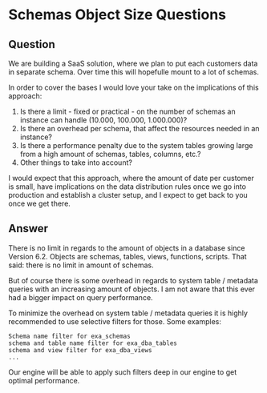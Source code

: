 # Schemas Object Size Questions

## Question
We are building a SaaS solution, where we plan to put each customers data in separate schema. Over time this will hopefulle mount to a lot of schemas.

In order to cover the bases I would love your take on the implications of this approach:
  1. Is there a limit - fixed or practical - on the number of schemas an instance can handle (10.000, 100.000, 1.000.000)?
  2. Is there an overhead per schema, that affect the resources needed in an instance?
  3. Is there a performance penalty due to the system tables growing large from a high amount of schemas, tables, columns, etc.?
  4. Other things to take into account?

I would expect that this approach, where the amount of date per customer is small, have implications on the data distribution rules once we go into production and establish a cluster setup, and I expect to get back to you once we get there.

## Answer
There is no limit in regards to the amount of objects in a database since Version 6.2. Objects are schemas, tables, views, functions, scripts. That said: there is no limit in amount of schemas.

But of course there is some overhead in regards to system table / metadata queries with an increasing amount of objects. I am not aware that this ever had a bigger impact on query performance.

To minimize the overhead on system table / metadata queries it is highly recommended to use selective filters for those. Some examples:

    Schema name filter for exa_schemas
    schema and table name filter for exa_dba_tables 
    schema and view filter for exa_dba_views
    ...

Our engine will be able to apply such filters deep in our engine to get optimal performance.